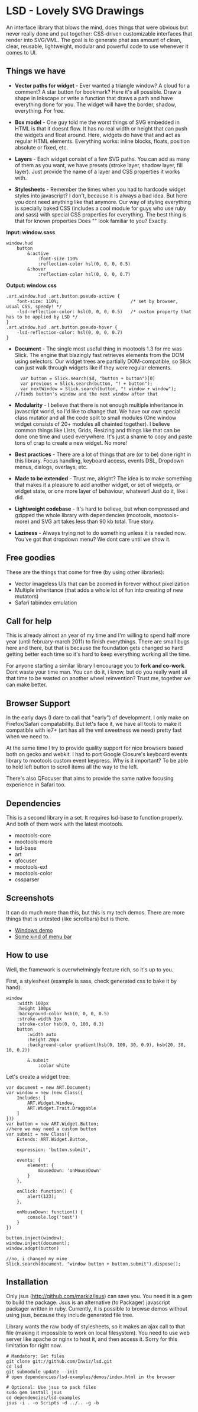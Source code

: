 LSD - Lovely SVG Drawings
=========================

An interface library that blows the mind, does things that were obvious but never really done and put together: CSS-driven customizable interfaces that render into SVG/VML. The goal is to generate phat ass amount of clean, clear, reusable, lightweight, modular and powerful code to use whenever it comes to UI.

Things we have
--------------

* **Vector paths for widget** - Ever wanted a triangle window? A cloud for a comment? A star button for bookmark? Here it's all possible. Draw a shape in Inkscape or write a function that draws a path and have everything done for you. The widget will have the border, shadow, everything. For free.

* **Box model** - One guy told me the worst things of SVG embedded in HTML is that it doesnt flow. It has no real width or height that can push the widgets and float around. Here, widgets do have that and act as regular HTML elements. Everything works: inline blocks, floats, position absolute or fixed, etc.

* **Layers** - Each widget consist of a few SVG paths. You can add as many of them as you want, we have presets (stroke layer, shadow layer, fill layer). Just provide the name of a layer and CSS properties it works with.

* **Stylesheets** - Remember the times when you had to hardcode widget styles into javascript? I don't, because it is always a bad idea. But here you dont need anything like that anymore. Our way of styling everything is specially baked CSS (includes a cool module for guys who use ruby and sass) with special CSS properties for everything. The best thing is that for known properties Does "" look familiar to you? Exactly.
	
**Input: window.sass**
	
	window.hud
		button
			&:active
				:font-size 110%
				:reflection-color hsl(0, 0, 0, 0.5)
			&:hover
				:reflection-color hsl(0, 0, 0, 0.7)
				
**Output: window.css**

	.art.window.hud .art.button.pseudo-active {
		font-size: 110%;                           /* set by browser, usual CSS, speedy! */
		-lsd-reflection-color: hsl(0, 0, 0, 0.5)   /* custom property that has to be applied by LSD */
	}
	.art.window.hud .art.button.pseudo-hover {
		-lsd-reflection-color: hsl(0, 0, 0, 0.7)
	}
	
* **Document** - The single most useful thing in mootools 1.3 for me was Slick. The engine that blazingly fast retrieves elements from the DOM using selectors. Our widget trees are partially DOM-compatible, so Slick can just walk through widgets like if they were regular elements. 

		var button = Slick.search($d, "button + button")[0]
		var previous = Slick.search(button, "! + button");
		var nextWindow = Slick.search(button, "! window + window"); //finds button's window and the next window after that
		
* **Modularity** - I believe that there is not enough multiple inheritance in javascript world, so I'd like to change that. We have our own special class mutator and all the code split to small modules (One window widget consists of 20+ modules all chainted together). I believe common things like Lists, Grids, Resizing and things like that can be done one time and used everywhere. It's just a shame to copy and paste tons of crap to create a new widget. No more!
		
* **Best practices** - There are a lot of things that are (or to be) done right in this library. Focus handling, keyboard access, events DSL, Dropdown menus, dialogs, overlays, etc. 
		
* **Made to be extended** - Trust me, alright? The idea is to make something that makes it a pleasure to add another widget, or set of widgets, or widget state, or one more layer of behaviour, whatever! Just do it, like i did.

* **Lightweight codebase** - It's hard to believe, but when compressed and gzipped the whole library with dependencies (mootools, mootools-more) and SVG art takes less than 90 kb total. True story.

* **Laziness** - Always trying not to do something unless it is needed now. You've got that dropdown menu? We dont care until we show it.


Free goodies
------------

These are the things that come for free (by using other libraries):

- Vector imageless UIs that can be zoomed in forever without pixelization
- Multiple inheritance (that adds a whole lot of fun into creating of new mutators)
- Safari tabindex emulation

		
Call for help
-------------

This is already almost an year of my time and I'm willing to spend half more year (until february-march 2011) to finish everythings. There are small bugs here and there, but that is because the foundation gets changed so hard getting better each time so it's hard to keep everything working all the time.

For anyone starting a similar library I encourage you to **fork and co-work**. Dont waste your time man. You can do it, i know, but do you really want all that time to be wasted on another wheel reinvention? Trust me, together we can make better. 


Browser Support
---------------

In the early days (I dare to call that "early") of development, I only make on Firefox/Safari compatability. But let's face it, we have all tools to make it compatible with ie7+ (art has all the vml sweetness we need) pretty fast when we need to.

At the same time I try to provide quality support for nice browsers based both on gecko and webkit. I had to port Google Closure's keyboard events library to mootools custom event keypress. Why is it important? To be able to hold left button to scroll items all the way to the left. 

There's also QFocuser that aims to provide the same native focusing experience in Safari too. 


Dependencies
------------

This is a second library in a set. It requires lsd-base to function properly. And both of them work with the latest mootools. 

* mootools-core
* mootools-more
* lsd-base
* art
* qfocuser
* mootools-ext
* mootools-color
* cssparser

Screenshots
-----------

It can do much more than this, but this is my tech demos. There are more things that is untested (like scrollbars) but is there. 

* [Windows demo](http://img.skitch.com/20100912-pgxcpgxi145fhnsd1eidanie81.png)
* [Some kind of menu bar](http://img.skitch.com/20100907-pw2scewykaiyaau2jm4jb8giwu.png)

How to use
----------

Well, the framework is overwhelmingly feature rich, so it's up to you. 

First, a stylesheet (example is sass, check generated css to bake it by hand):
	
	window
		:width 100px
		:height 100px
		:background-color hsb(0, 0, 0, 0.5)
		:stroke-width 3px
		:stroke-color hsb(0, 0, 100, 0.3)
		button
			:width auto
			:height 20px
			:background-color gradient(hsb(0, 100, 30, 0.9), hsb(20, 30, 10, 0.2))
			
			&.submit
				:color white

Let's create a widget tree:

	var document = new ART.Document;
	var window = new (new Class({
		Includes: [
			ART.Widget.Window,
			ART.Widget.Trait.Draggable
		]
	}))
	var button = new ART.Widget.Button;
	//here we may need a custom button
	var submit = new Class({
		Extends: ART.Widget.Button,
		
		expression: 'button.submit',
		
		events: {
			element: {
				mousedown: 'onMouseDown'
			}
		},
		
		onClick: function() {
			alert(123);
		},
		
		onMouseDown: function() {
			console.log('test')
		}
	})
	
	button.inject(window);
	window.inject(document);
	window.adopt(button)
	
	//no, i changed my mine
	Slick.search(document, "window button + button.submit").dispose();
	


Installation
------------

Only jsus (http://github.com/markiz/jsus) can save you. You need it is a gem to build the package. Jsus is an alternative (to Packager) javascript packager written in ruby. Currently, it is possible to browse demos without using jsus, because they include generated file tree.

Library wants the raw body of stylesheets, so it makes an ajax call to that file (making it impossible to work on local filesystem). You need to use web server like apache or nginx to host it, and then access it. Sorry for this limitation for right now.
	
	# Mandatory: Get files
	git clone git://github.com/Inviz/lsd.git
	cd lsd
	git submodule update --init
	# open dependencies/lsd-examples/demos/index.html in the browser
	
	# Optional: Use jsus to pack files
	sudo gem install jsus
	cd dependencies/lsd-examples
	jsus -i . -o Scripts -d ../.. -g -b
	